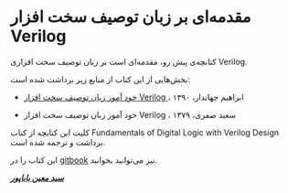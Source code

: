 # مقدمه‌ای بر زبان توصیف سخت افزار Verilog

کتابچه‌ی پیش رو، مقدمه‌ای است بر زبان توصیف سخت افزاری Verilog.

بخش‌هایی از این کتاب از منابع زیر برداشت شده است:

* [خود آموز زبان توصیف سخت افزار Verilog ](http://www.jahandar.ir/files/Verilog-Hardware-Description-Language.pdf)، ابراهیم جهاندار، ۱۳۹۰

* خود آموز زبان توصیف سخت افزار Verilog ، سعید صفری، ۱۳۷۹

کلیت این کتابچه از کتاب Fundamentals of Digital Logic with Verilog Design برداشت و ترجمه شده است.

این کتاب را در [gitbook](https://smbabapour.gitbooks.io/verilog/content/) نیز می‌توانید بخوانید.

[_**سید معین باباپور**_](mailto:moein.babapour@protonmail.com)
